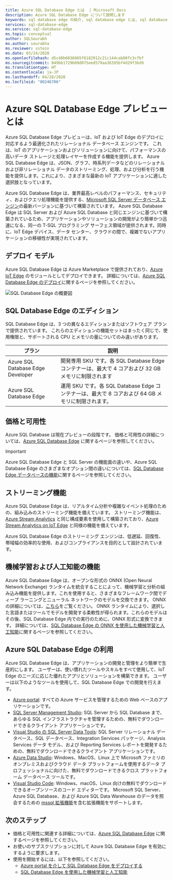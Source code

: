 ```yaml
---
title: Azure SQL Database Edge とは  | Microsoft Docs
description: Azure SQL Database Edge について説明します
keywords: sql database edge の紹介, sql database edge とは, sql database edge の概要
services: sql-database-edge
ms.service: sql-database-edge
ms.topic: conceptual
author: SQLSourabh
ms.author: sourabha
ms.reviewer: sstein
ms.date: 03/24/2020
ms.openlocfilehash: d5c48b6036065f6182912c21c144cab80fc3cfbf
ms.sourcegitcommit: 849bb1729b89d075eed579aa36395bf4d29f3bd9
ms.translationtype: HT
ms.contentlocale: ja-JP
ms.lasthandoff: 04/28/2020
ms.locfileid: "80246706"
---
```

# <a name="what-is-azure-sql-database-edge-preview"></a>Azure SQL Database Edge プレビューとは

Azure SQL Database Edge プレビューは、IoT および IoT Edge のデプロイに対応するよう最適化されたリレーショナル データベース エンジンです。 これは、IoT のアプリケーションおよびソリューションに向けて、パフォーマンスの高いデータ ストレージと処理レイヤーを作成する機能を提供します。 Azure SQL Database Edge は、JSON、グラフ、時系列データなどのリレーショナルおよび非リレーショナル データのストリーミング、処理、および分析を行う機能を提供します。これにより、さまざまな最新の IoT アプリケーションに適した選択肢となっています。

Azure SQL Database Edge は、業界最高レベルのパフォーマンス、セキュリティ、およびクエリ処理機能を提供する、[Microsoft SQL Server データベース エンジン](/sql/sql-server/sql-server-technical-documentation?toc=/azure/sql-database-edge/toc.json)の最新バージョンに基づいて構築されています。 Azure SQL Database Edge は SQL Server および Azure SQL Database と同じエンジンに基づいて構築されているため、アプリケーションやソリューションの開発がより簡単かつ迅速になる、同一の T-SQL プログラミング サーフェス領域が提供されます。同時に、IoT Edge デバイス、データ センター、クラウドの間で、複雑でないアプリケーションの移植性が実現されています。

## <a name="deployment-models"></a>デプロイ モデル

Azure SQL Database Edge は Azure Marketplace で提供されており、[Azure IoT Edge](../iot-edge/about-iot-edge.md) のモジュールとしてデプロイできます。 詳細については、[Azure SQL Database Edge のデプロイ](deploy-portal.md)に関するページを参照してください。<br>

![SQL Database Edge の概要図](media/overview/overview.png)

## <a name="editions-of-sql-database-edge"></a>SQL Database Edge のエディション

SQL Database Edge は、3 つの異なるエディションまたはソフトウェア プランで提供されています。 これらのエディションの機能セットはまったく同じで、使用権限と、サポートされる CPU とメモリの量についてのみ違いがあります。

   |**プラン**  |**説明**  |
   |---------|---------|
   |Azure SQL Database Edge Developer  |  開発専用 SKU です。各 SQL Database Edge コンテナーは、最大で 4 コアおよび 32 GB メモリに制限されます  |
   |Azure SQL Database Edge    |  運用 SKU です。各 SQL Database Edge コンテナーは、最大で 8 コアおよび 64 GB メモリに制限されます。 |

## <a name="pricing-and-availability"></a>価格と可用性

Azure SQL Database は現在プレビューの段階です。 価格と可用性の詳細については、[Azure SQL Database Edge](https://azure.microsoft.com/services/sql-database-edge/) に関するページを参照してください。

> [!IMPORTANT]
> Azure SQL Database Edge と SQL Server の機能面の違いや、Azure SQL Database Edge のさまざまなオプション間の違いについては、[SQL Database Edge データベースの機能](https://azure.microsoft.com/services/sql-database-edge/)に関するページを参照してください。

## <a name="streaming-capabilities"></a>ストリーミング機能  

Azure SQL Database Edge は、リアルタイム分析や複雑なイベント処理のための、組み込みのストリーミング機能を備えています。 ストリーミング機能は、[Azure Stream Analytics](../stream-analytics/stream-analytics-introduction.md) と同じ構成要素を使用して構築されており、[Azure Stream Analytics on IoT Edge](../stream-analytics/stream-analytics-edge.md) と同様の機能を備えています。

Azure SQL Database Edge のストリーミング エンジンは、低遅延、回復性、帯域幅の効率的な使用、およびコンプライアンスを目的として設計されています。

## <a name="machine-learning-and-artificial-intelligence-capabilities"></a>機械学習および人工知能の機能

Azure SQL Database Edge は、オープンな形式の ONNX (Open Neural Network Exchange) ランタイムを統合することによって、機械学習と分析の組み込み機能を提供します。これを使用すると、さまざまなフレームワーク間でディープ ラーニングとニューラル ネットワークのモデルを交換できます。 ONNX の詳細については、[こちら](https://onnx.ai/)をご覧ください。 ONNX ランタイムにより、選択した言語またはツールでモデルを開発する柔軟性が得られます。これらのモデルはその後、SQL Database Edge 内での実行のために、ONNX 形式に変換できます。 詳細については、[SQL Database Edge の ONNX を使用した機械学習と人工知能](onnx-overview.md)に関するページを参照してください。

## <a name="working-with-azure-sql-database-edge"></a>Azure SQL Database Edge の利用

Azure SQL Database Edge は、アプリケーションの開発と管理をより簡単で生産的にします。 ユーザーは、使い慣れたツールやスキルをすべて使用して、IoT Edge のニーズに応じた優れたアプリとソリューションを構築できます。 ユーザーは以下のようなツールを使用して、SQL Database Edge での開発を行えます。

- [Azure portal](https://portal.azure.com/): すべての Azure サービスを管理するための Web ベースのアプリケーションです。
- [SQL Server Management Studio](/sql/ssms/download-sql-server-management-studio-ssms/): SQL Server から SQL Database まで、あらゆる SQL インフラストラクチャを管理するための、無料でダウンロードできるクライアント アプリケーションです。
- [Visual Studio の SQL Server Data Tools](/sql/ssdt/download-sql-server-data-tools-ssdt/): SQL Server リレーショナル データベース、SQL データベース、Integration Services パッケージ、Analysis Services データ モデル、および Reporting Services レポートを開発するための、無料でダウンロードできるクライアント アプリケーションです。
- [Azure Data Studio](/sql/azure-data-studio/what-is/): Windows、MacOS、Linux 上で Microsoft ファミリのオンプレミスおよびクラウド データ プラットフォームを使用するデータ プロフェッショナルに向けた、無料でダウンロードできるクロス プラットフォーム データベース ツールです。
- [Visual Studio Code](https://code.visualstudio.com/docs): Windows、macOS、Linux 向けの無料でダウンロードできるオープンソースのコード エディターです。 Microsoft SQL Server、Azure SQL Database、および Azure SQL Data Warehouse のデータを照会するための [mssql 拡張機能](https://aka.ms/mssql-marketplace)を含む拡張機能をサポートします。


## <a name="next-steps"></a>次のステップ

- 価格と可用性に関連する詳細については、[Azure SQL Database Edge](https://azure.microsoft.com/services/sql-database-edge/) に関するページを参照してください。
- お使いのサブスクリプションに対して Azure SQL Database Edge を有効にするように要求します。
- 使用を開始するには、以下を参照してください。
  - [Azure portal を介して SQL Database Edge をデプロイする](deploy-portal.md)
  - [SQL Database Edge を使用した機械学習と人工知能](onnx-overview.md)
